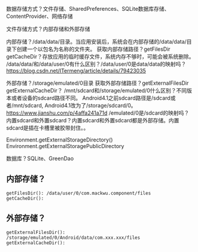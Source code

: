
数据存储方式？文件存储、SharedPreferences、SQLite数据库存储、ContentProvider、网络存储



文件存储方式？内部存储和外部存储

内部存储？/data/data/目录。当应用安装后，系统会在内部存储的/data/data/目录下创建一个以包名为名称的文件夹。
获取内部存储路径？getFilesDir
getCacheDir？存放应用的临时缓存文件，系统内存不够时，可能会被系统删除。
/data/data/和/data/user/0有什么区别？/data/user/0是data/data的映射吗？ https://blog.csdn.net/ITermeng/article/details/79423035

外部存储？/storage/emulated/0目录
获取外部存储路径？getExternalFilesDir
getExternalCacheDir？
/mnt/sdcard和/storage/emulated/0什么区别？不同版本或者设备的sdcard路径不同。
Android4.1之前sdcard路径是/sdcard或者/mnt/sdcard, Android4.1改为了/storage/sdcard/0。 https://www.jianshu.com/p/4affa241a71d
/emulated/0是/sdcard的映射吗？
内置sdcard和外置sdcard？内置sdcard和外置sdcard都是外部存储。内置sdcard是插在卡槽里被胶带封住。。


Environment.getExternalStorageDirectory()
Environment.getExternalStoragePublicDirectory


数据库？SQLite、GreenDao





## 内部存储？
```
getFilesDir(): /data/user/0/com.mackwu.component/files
getCacheDir(): 
```


## 外部存储？
```
getExternalFilesDir(): /storage/emulated/0/Android/data/com.xxx.xxx/files
getExternalCacheDir(): 
```